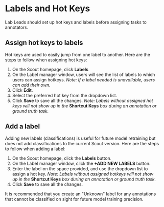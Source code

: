 # Labels and Hot Keys

Lab Leads should set up hot keys and labels before assigning tasks to annotators.

## Assign hot keys to labels

Hot keys are used to easily jump from one label to another. Here are the steps to follow when assigning hot keys:

1. On the Scout homepage, click **Labels**.
2. On the Label manager window, users will see the list of labels to which users can assign hotkeys. *Note: If a label needed is unavailable, users can add their own.*
3. Click **Edit**.
4. Select the preferred hot key from the dropdown list.
5. Click **Save** to save all the changes.
    *Note: Labels without assigned hot keys will not show up in the* **Shortcut Keys** *box during an annotation or ground truth task.*

## Add a label

Adding new labels (classifications) is useful for future model retraining but does not add classifications to the current Scout version. Here are the steps to follow when adding a label:

1. On the Scout homepage, click the **Labels** button.
2. On the Label manager window, click the **+ADD NEW LABELS** button.
3. Enter the label on the space provided, and use the dropdown list to assign a hot key.
    *Note: Labels without assigned hotkeys will not show up in the* **Shortcut Keys** *box during an annotation or ground truth task.*
4. Click **Save** to save all the changes.

It is recommended that you create an "Unknown" label for any annotations that cannot be classified on sight for future model training precision.